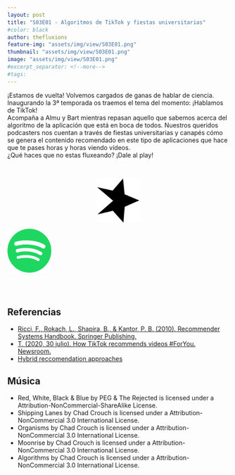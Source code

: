 ```yaml
---
layout: post
title: "S03E01 - Algoritmos de TikTok y fiestas universitarias"
#color: black
author: thefluxions
feature-img: "assets/img/view/S03E01.png"
thumbnail: "assets/img/view/S03E01.png"
image: "assets/img/view/S03E01.png"
#excerpt_separator: <!--more-->
#tags: 
---
```


¡Estamos de vuelta! Volvemos cargados de ganas de hablar de ciencia. Inaugurando la 3ª temporada os traemos el tema del momento: ¡Hablamos de TikTok!
<br>Acompaña a Almu y Bart mientras repasan aquello que sabemos acerca del algoritmo de la aplicación que está en boca de todos. Nuestros queridos podcasters nos cuentan a través de fiestas universitarias y canapés cómo se genera el contenido recomendado en este tipo de aplicaciones que hace que te pases horas y horas viendo vídeos.
<br>¿Qué haces que no estas fluxeando? ¡Dale al play! 


<br>
<p align="center">
<a href="https://www.spreaker.com/user/radiolabugr/the-fluxions-3x01-algoritmos-de-tiktok-y" target="_blank"><img src="https://raw.githubusercontent.com/thefluxions/thefluxions.github.io/master/assets/img/archive/spreaker-logo.png" height="100" align="center"></a>

<a href="https://open.spotify.com/episode/0C3NusJnhnp1AlY2Sn9G9l" target="_blank"><img src="https://raw.githubusercontent.com/thefluxions/thefluxions.github.io/master/assets/img/archive/spotify-logo.png" height="100" align="center"></a>
</p>
<br><br>

## Referencias

* [Ricci, F., Rokach, L., Shapira, B., & Kantor, P. B. (2010). Recommender Systems Handbook. Springer Publishing.](https://www.springer.com/gp/book/9780387858203)
*  [T. (2020, 30 julio). How TikTok recommends videos #ForYou. Newsroom.](https://newsroom.tiktok.com/en-us/how-tiktok-recommends-videos-for-you)
* [Hybrid reccomendation approaches](https://www.math.uci.edu/icamp/courses/math77b/lecture_12w/pdfs/Chapter%2005%20-%20Hybrid%20recommendation%20approaches.pdf)

## Música

* Red, White, Black & Blue by PEG & The Rejected is licensed under a Attribution-NonCommercial-ShareAlike License. 
* Shipping Lanes by Chad Crouch is licensed under a Attribution-NonCommercial 3.0 International License. 
* Organisms by Chad Crouch is licensed under a Attribution-NonCommercial 3.0 International License. 
* Moonrise by Chad Crouch is licensed under a Attribution-NonCommercial 3.0 International License. 
* Algorithms by Chad Crouch is licensed under a Attribution-NonCommercial 3.0 International License.
